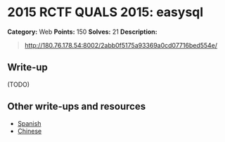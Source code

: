 # 2015 RCTF QUALS 2015: easysql

**Category:** Web
**Points:** 150
**Solves:** 21
**Description:**

> <http://180.76.178.54:8002/2abb0f5175a93369a0cd07716bed554e/>


## Write-up

(TODO)

## Other write-ups and resources

* [Spanish](https://blog.ka0labs.net/post/26/)
* [Chinese](http://roisfzu.org/static/rctf2015-writeup.pdf)

